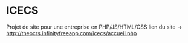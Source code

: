 # ICECS
Projet de site pour une entreprise en PHP/JS/HTML/CSS
lien du site -> http://theocrs.infinityfreeapp.com/icecs/accueil.php
